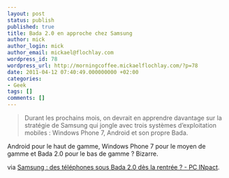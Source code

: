 ```yaml
---
layout: post
status: publish
published: true
title: Bada 2.0 en approche chez Samsung
author: mick
author_login: mick
author_email: mickael@flochlay.com
wordpress_id: 78
wordpress_url: http://morningcoffee.mickaelflochlay.com/?p=78
date: 2011-04-12 07:40:49.000000000 +02:00
categories:
- Geek
tags: []
comments: []
---
```

<blockquote>Durant les prochains mois, on devrait en apprendre davantage sur la stratégie de Samsung qui jongle avec trois systèmes d’exploitation mobiles : Windows Phone 7, Android et son propre Bada.</blockquote>
Android pour le haut de gamme, Windows Phone 7 pour le moyen de gamme et Bada 2.0 pour le bas de gamme ? Bizarre.

via <a href="http://www.pcinpact.com/actu/news/63008-samsung-bada-rentree-wave-578-nfc.htm">Samsung : des téléphones sous Bada 2.0 dès la rentrée ? - PC INpact</a>.
